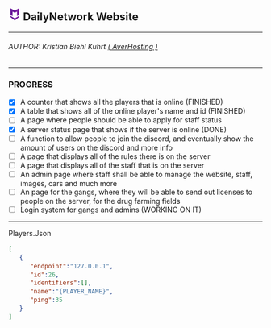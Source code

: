 ## ![](https://github.com/adam-p/markdown-here/raw/master/src/common/images/icon24.png "Logo Title Text 1")  DailyNetwork Website
------
###### AUTHOR: Kristian Biehl Kuhrt  [( AverHosting )](https://averhosting.com "AverHosting")

------
### PROGRESS
- [X] A counter that shows all the players that is online (FINISHED)
- [X] A table that shows all of the online player's name and id (FINISHED)
- [ ] A page where people should be able to apply for staff status
- [X] A server status page that shows if the server is online (DONE)
- [ ] A function to allow people to join the discord, and eventually show the amount of users on the discord and more info
- [ ] A page that displays all of the rules there is on the server
- [ ] A page that displays all of the staff that is on the server
- [ ] An admin page where staff shall be able to manage the website, staff, images, cars and much more 
- [ ] An page for the gangs, where they will be able to send out licenses to people on the server, for the drug farming fields
- [ ] Login system for gangs and admins (WORKING ON IT)

-------

Players.Json
```json
[
   {
      "endpoint":"127.0.0.1",
      "id":26,
      "identifiers":[],
      "name":"{PLAYER_NAME}",
      "ping":35
   }
]
```

